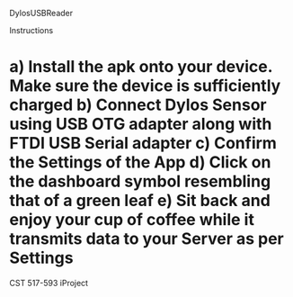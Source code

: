 DylosUSBReader

Instructions

a) Install the apk onto your device. Make sure the device is sufficiently charged
b) Connect Dylos Sensor using USB OTG adapter along with FTDI USB Serial adapter
c) Confirm the Settings of the App
d) Click on the dashboard symbol resembling that of a green leaf
e) Sit back and enjoy your cup of coffee while it transmits data to your Server as per Settings
==========

CST 517-593 iProject
